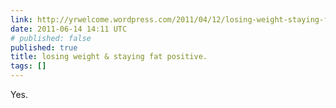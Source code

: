 ```yaml
---
link: http://yrwelcome.wordpress.com/2011/04/12/losing-weight-staying-fat-positive/
date: 2011-06-14 14:11 UTC
# published: false
published: true
title: losing weight & staying fat positive.
tags: []
---
```


Yes.
